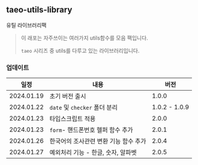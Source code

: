 ## taeo-utils-library

유틸 라이브러리팩

> 이 래포는 자주쓰이는 여러가지 utils함수를 모음 팩입니다.
>
> `taeo` 시리즈 중 utils를 다루고 있는 라이브러리입니다.

### 업데이트

| 일정       | 내용                                  | 버전          |
| ---------- | ------------------------------------- | ------------- |
| 2024.01.19 | 초기 버전 출시                        | 1.0.0         |
| 2024.01.22 | `date` 및 `checker` 폴더 분리         | 1.0.2 - 1.0.9 |
| 2024.01.23 | 타입스크립트 적용                     | 2.0.0         |
| 2024.01.23 | `form`- 핸드폰번호 헬퍼 함수 추가     | 2.0.1         |
| 2024.01.26 | 한국어의 조사관련 변환 기능 함수 추가 | 2.0.4         |
| 2024.01.27 | 예외처리 기능 - 한글, 숫자, 알파벳    | 2.0.5         |
